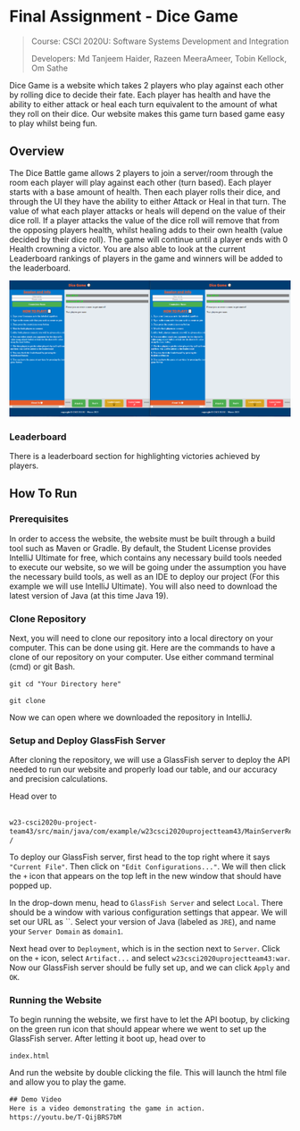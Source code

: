 # Final Assignment - Dice Game

> Course: CSCI 2020U: Software Systems Development and Integration
>
> Developers: Md Tanjeem Haider, Razeen MeeraAmeer, Tobin Kellock,  Om Sathe

Dice Game is a website which takes 2 players who play against each other by rolling dice to decide their fate. Each player has health and have the ability to either attack or heal each turn equivalent to the amount of what they roll on their dice. Our website makes this game turn based game easy to play whilst being fun.

## Overview
The Dice Battle game allows 2 players to join a server/room through the room each player will play against each other (turn based). Each player starts with a base amount of health. Then each player rolls their dice, and through the UI they have the ability to either Attack or Heal in that turn. The value of what each player attacks or heals will depend on the value of their dice roll. If a player attacks the value of the dice roll will remove that from the opposing players health, whilst healing adds to their own health (value decided by their dice roll). The game will continue until a player ends with 0 Health crowning a victor. You are also able to look at the current Leaderboard rankings of players in the game and winners will be added to the leaderboard.

<img src="example.png">


### Leaderboard
There is a leaderboard section for highlighting victories achieved by players.

## How To Run

### Prerequisites

In order to access the website, the website must be built through a build tool such as Maven or Gradle. By default, the Student License provides IntelliJ Ultimate for free, which contains any necessary build tools needed to execute our website, so we will be going under the assumption you have the necessary build tools, as well as an IDE to deploy our project (For this example we will use IntelliJ Ultimate). You will also need to download the latest version of Java (at this time Java 19).

### Clone Repository

Next, you will need to clone our repository into a local directory on your computer. This can be done using git. Here are the commands to have a clone of our repository on your computer. Use either command terminal (cmd) or git Bash.

```
git cd "Your Directory here"
```

```
git clone
```

Now we can open where we downloaded the repository in IntelliJ.

### Setup and Deploy GlassFish Server

After cloning the repository, we will use a GlassFish server to deploy the API needed to run our website and properly load our table, and our accuracy and precision calculations.

Head over to

```

w23-csci2020u-project-team43/src/main/java/com/example/w23csci2020uprojectteam43/MainServerResource.java /

```

To deploy our GlassFish server, first head to the top right where it says `"Current File"`. Then click on `"Edit Configurations..."`. We will then click the `+` icon that appears on the top left in the new window that should have popped up.

In the drop-down menu, head to `GlassFish Server` and select `Local`. There should be a window with various configuration settings that appear. We will set our URL as ``. Select your version of Java (labeled as `JRE`), and name your `Server Domain` as `domain1`.

Next head over to `Deployment`, which is in the section next to `Server`. Click on the `+` icon, select `Artifact...` and select `w23csci2020uprojectteam43:war`. Now our GlassFish server should be fully set up, and we can click `Apply` and `OK`.

### Running the Website

To begin running the website, we first have to let the API bootup, by clicking on the green run icon that should appear where we went to set up the GlassFish server. After letting it boot up, head over to

```
index.html
```

And run the website by double clicking the file. This will launch the html file and allow you to play the game.

```
## Demo Video
Here is a video demonstrating the game in action.
https://youtu.be/T-QijBRS7bM
